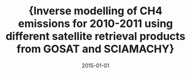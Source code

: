---
title: "{Inverse modelling of CH4 emissions for 2010-2011 using different satellite retrieval products from GOSAT and SCIAMACHY}"
collection: publications
permalink: /publication/2015-01-01-Alexe:2015
date: 2015-01-01
venue: 'Atmospheric Chemistry and Physics'
paperurl: 'https://doi.org/10.5194/acp-15-113-2015'
citation: 'Alexe: et al., <b>{Inverse modelling of CH4 emissions for 2010-2011 using different satellite retrieval products from GOSAT and SCIAMACHY}</b>, Atmospheric Chemistry and Physics, 2015-01-01, 10.5194/acp-15-113-2015'
---